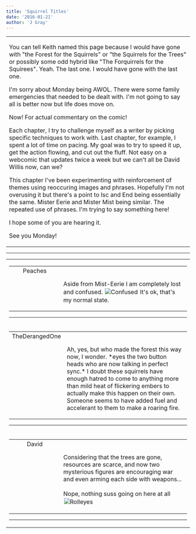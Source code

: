 ```yaml
---
title: 'Squirrel Titles'
date: '2016-01-21'
author: 'J Gray'
---
```


<div>
<!-- Main content here -->
<table border="0" class="post"><tbody><tr><td>
   
   <div class="post_body">
       <p>You can tell Keith named this page because I would have gone with "the Forest for the Squirrels" or "the Squirrels for the Trees" or possibly some odd hybrid like "The Forquirrels for the Squirees". Yeah. The last one. I would have gone with the last one.</p><p>I'm sorry about Monday being AWOL. There were some family emergencies that needed to be dealt with. I'm not going to say all is better now but life does move on.</p><p>Now! For actual commentary on the comic!</p><p>Each chapter, I try to challenge myself as a writer by picking specific techniques to work with. Last chapter, for example, I spent a lot of time on pacing. My goal was to try to speed it up, get the action flowing, and cut out the fluff. Not easy on a webcomic that updates twice a week but we can't all be David Willis now, can we?</p><p>This chapter I've been experimenting with reinforcement of themes using reoccuring images and phrases. Hopefully I'm not overusing it but there's a point to Isc and End being essentially the same. Mister Eerie and Mister Mist being similar. The repeated use of phrases. I'm trying to say something here!</p><p>I hope some of you are hearing it.</p><p>See you Monday!</p>
   </div>
   </td></tr>
   </tbody></table><hr><table style="width:100%; border:0;" class="comment_table"><tbody><tr><td width="100%"><a name=""> </a><div style="width:100%;" class="comment"><table border="0" width="100%"><tbody><tr><td align="center" valign="top" width="125">
<span class="comment_title"><center>Peaches<br></center><a name="2302">&nbsp;</a></span><br>
<center><img src="https://www.gravatar.com/avatar.php?gravatar_id=804a5ed926f21aa257aeecc4133cfd45&amp;default=http%3A%2F%2Fmysteriesofthearcana.com%2Ftemplates%2Fmain%2Fimages%2Favatar.gif&amp;size=80&amp;rating=g" border="0" alt=""></center>
</td>
<td valign="top">


<p class="comment_text"> </p><p class="comment_text"><br> Aside from Mist-Eerie I am completely lost and confused. <img alt=" Confused " src="/smilies/confused4.gif" border="0" vspace="2" hspace="2">&nbsp;It's ok, that's my normal state.<br></p>
 

</td></tr></tbody></table>
<hr></div></td></tr><tr><td width="100%"><a name=""> </a><div style="width:100%;" class="comment"><table border="0" width="100%"><tbody><tr><td align="center" valign="top" width="125">
<span class="comment_title"><center>TheDerangedOne<br></center><a name="2303">&nbsp;</a></span><br>
<center><img src="https://www.gravatar.com/avatar.php?gravatar_id=ec485dab6df0975a539ef4e654772b1c&amp;default=http%3A%2F%2Fmysteriesofthearcana.com%2Ftemplates%2Fmain%2Fimages%2Favatar.gif&amp;size=80&amp;rating=g" border="0" alt=""></center>
</td>
<td valign="top">


<p class="comment_text"> </p><p class="comment_text"><br> Ah, yes, but who made the forest this way now, I wonder. *eyes the two button heads who are now talking in perfect sync.* I doubt these squirrels have enough hatred to come to anything more than mild heat of flickering embers to actually make this happen on their own. Someone seems to have added fuel and accelerant to them to make a roaring fire.</p>
 

</td></tr></tbody></table>
<hr></div></td></tr><tr><td width="100%"><a name=""> </a><div style="width:100%;" class="comment"><table border="0" width="100%"><tbody><tr><td align="center" valign="top" width="125">
<span class="comment_title"><center>David<br></center><a name="2304">&nbsp;</a></span><br>
<center><img src="https://www.gravatar.com/avatar.php?gravatar_id=1a9263ea4902e647096714f885c62345&amp;default=http%3A%2F%2Fmysteriesofthearcana.com%2Ftemplates%2Fmain%2Fimages%2Favatar.gif&amp;size=80&amp;rating=g" border="0" alt=""></center>
</td>
<td valign="top">


<p class="comment_text"> </p><p class="comment_text"><br> Considering that the trees are gone, resources are scarce, and now two mysterious figures are encouraging war and even arming each side with weapons...<br><br>Nope, nothing suss going on here at all <img alt=" Rolleyes " src="/smilies/rolleyes.gif" hspace="2" border="0" vspace="2"><br></p>
 

</td></tr></tbody></table>
<hr></div></td></tr></tbody></table>
<!-- End main content -->
              </div>
